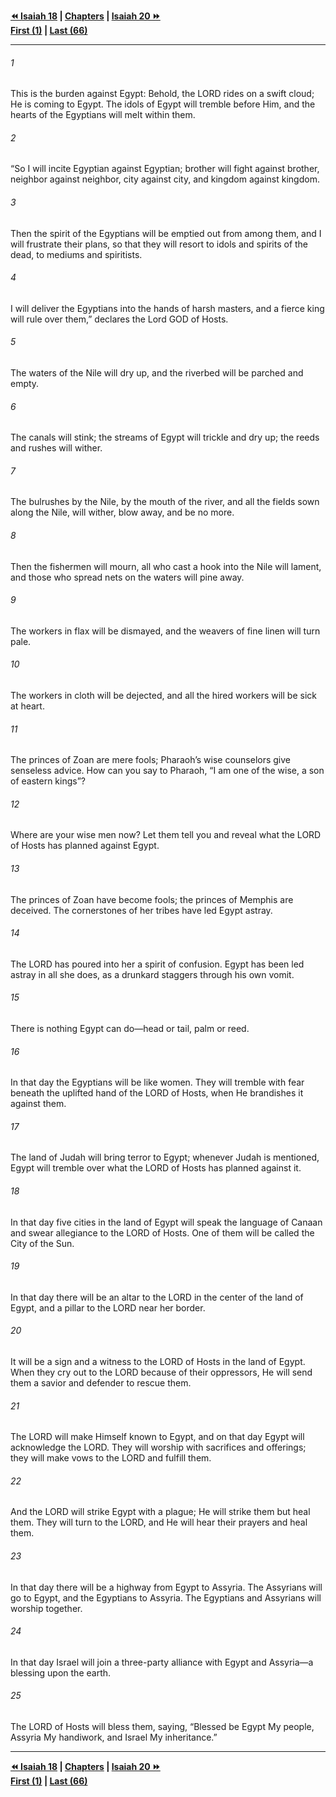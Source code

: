   
**[⏪ Isaiah 18](./Isaiah%2018.md) | [Chapters](./_index.md) | [Isaiah 20 ⏩](./Isaiah%2020.md)**  
**[First (1)](./Isaiah%201.md) | [Last (66)](./Isaiah%2066.md)**  
  
---  
  
###### 1  
This is the burden against Egypt: Behold, the LORD rides on a swift cloud; He is coming to Egypt. The idols of Egypt will tremble before Him, and the hearts of the Egyptians will melt within them.  
  
###### 2  
“So I will incite Egyptian against Egyptian; brother will fight against brother, neighbor against neighbor, city against city, and kingdom against kingdom.  
  
###### 3  
Then the spirit of the Egyptians will be emptied out from among them, and I will frustrate their plans, so that they will resort to idols and spirits of the dead, to mediums and spiritists.  
  
###### 4  
I will deliver the Egyptians into the hands of harsh masters, and a fierce king will rule over them,” declares the Lord GOD of Hosts.  
  
###### 5  
The waters of the Nile will dry up, and the riverbed will be parched and empty.  
  
###### 6  
The canals will stink; the streams of Egypt will trickle and dry up; the reeds and rushes will wither.  
  
###### 7  
The bulrushes by the Nile, by the mouth of the river, and all the fields sown along the Nile, will wither, blow away, and be no more.  
  
###### 8  
Then the fishermen will mourn, all who cast a hook into the Nile will lament, and those who spread nets on the waters will pine away.  
  
###### 9  
The workers in flax will be dismayed, and the weavers of fine linen will turn pale.  
  
###### 10  
The workers in cloth will be dejected, and all the hired workers will be sick at heart.  
  
###### 11  
The princes of Zoan are mere fools; Pharaoh’s wise counselors give senseless advice. How can you say to Pharaoh, “I am one of the wise, a son of eastern kings”?  
  
###### 12  
Where are your wise men now? Let them tell you and reveal what the LORD of Hosts has planned against Egypt.  
  
###### 13  
The princes of Zoan have become fools; the princes of Memphis are deceived. The cornerstones of her tribes have led Egypt astray.  
  
###### 14  
The LORD has poured into her a spirit of confusion. Egypt has been led astray in all she does, as a drunkard staggers through his own vomit.  
  
###### 15  
There is nothing Egypt can do—head or tail, palm or reed.  
  
###### 16  
In that day the Egyptians will be like women. They will tremble with fear beneath the uplifted hand of the LORD of Hosts, when He brandishes it against them.  
  
###### 17  
The land of Judah will bring terror to Egypt; whenever Judah is mentioned, Egypt will tremble over what the LORD of Hosts has planned against it.  
  
###### 18  
In that day five cities in the land of Egypt will speak the language of Canaan and swear allegiance to the LORD of Hosts. One of them will be called the City of the Sun.  
  
###### 19  
In that day there will be an altar to the LORD in the center of the land of Egypt, and a pillar to the LORD near her border.  
  
###### 20  
It will be a sign and a witness to the LORD of Hosts in the land of Egypt. When they cry out to the LORD because of their oppressors, He will send them a savior and defender to rescue them.  
  
###### 21  
The LORD will make Himself known to Egypt, and on that day Egypt will acknowledge the LORD. They will worship with sacrifices and offerings; they will make vows to the LORD and fulfill them.  
  
###### 22  
And the LORD will strike Egypt with a plague; He will strike them but heal them. They will turn to the LORD, and He will hear their prayers and heal them.  
  
###### 23  
In that day there will be a highway from Egypt to Assyria. The Assyrians will go to Egypt, and the Egyptians to Assyria. The Egyptians and Assyrians will worship together.  
  
###### 24  
In that day Israel will join a three-party alliance with Egypt and Assyria—a blessing upon the earth.  
  
###### 25  
The LORD of Hosts will bless them, saying, “Blessed be Egypt My people, Assyria My handiwork, and Israel My inheritance.”  
  
  
---  
  
**[⏪ Isaiah 18](./Isaiah%2018.md) | [Chapters](./_index.md) | [Isaiah 20 ⏩](./Isaiah%2020.md)**  
**[First (1)](./Isaiah%201.md) | [Last (66)](./Isaiah%2066.md)**  
  
